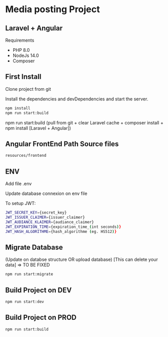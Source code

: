 # Media posting Project
## Laravel + Angular

Requirements

- PHP 8.0
- NodeJs 14.0
- Composer

## First Install

Clone project from git

Install the dependencies and devDependencies and start the server.

```sh
npm install
npm run start:build
```
npm run start:build (pull from git + clear Laravel cache + composer install + npm install [Laravel + Angular])

## Angular FrontEnd Path Source files

```sh
resources/frontend
```

## ENV

Add file .env

Update database connexion on env file

To setup JWT: 
```sh
JWT_SECRET_KEY={secret_key}
JWT_ISSUER_CLAIMER={issuer_claimer}
JWT_AUDIANCE_KLAIMER={audiance_claimer}
JWT_EXPIRATION_TIME={expiration_time_(int seconds)}
JWT_HASH_ALGORITHME={hash_algorithme (eg. HS512)}
```

## Migrate Database

(Update on databse structure OR upload database) [This can delete your data] => TO BE FIXED


```sh
npm run start:migrate
```
## Build Project on DEV

```sh
npm run start:dev
```

## Build Project on PROD

```sh
npm run start:build
```